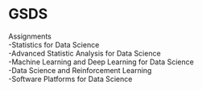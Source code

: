 # GSDS

Assignments <br/>
-Statistics for Data Science <br/>
-Advanced Statistic Analysis for Data Science <br/>
-Machine Learning and Deep Learning for Data Science <br/>
-Data Science and Reinforcement Learning <br/>
-Software Platforms for Data Science

